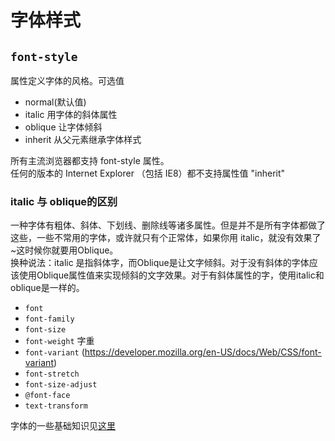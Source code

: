 # 字体样式
## `font-style`
属性定义字体的风格。可选值
* normal(默认值)
* italic 用字体的斜体属性
* oblique 让字体倾斜
* inherit 从父元素继承字体样式

所有主流浏览器都支持 font-style 属性。    
任何的版本的 Internet Explorer （包括 IE8）都不支持属性值 "inherit"

### italic 与 oblique的区别
一种字体有粗体、斜体、下划线、删除线等诸多属性。但是并不是所有字体都做了这些，一些不常用的字体，或许就只有个正常体，如果你用 italic，就没有效果了~这时候你就要用Oblique。    
换种说法：italic 是指斜体字，而Oblique是让文字倾斜。对于没有斜体的字体应该使用Oblique属性值来实现倾斜的文字效果。对于有斜体属性的字，使用italic和oblique是一样的。

* `font`
* `font-family`
* `font-size`
* `font-weight` 字重
* `font-variant` (https://developer.mozilla.org/en-US/docs/Web/CSS/font-variant)
* `font-stretch`
* `font-size-adjust`
* `@font-face`
* `text-transform`

字体的一些基础知识见[这里](../font/README.md)